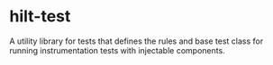 # hilt-test

A utility library for tests that defines the rules and base test class for running instrumentation
tests with injectable components.
